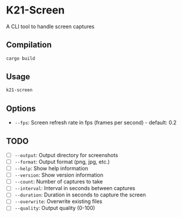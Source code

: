 # K21-Screen

A CLI tool to handle screen captures

## Compilation

```bash
cargo build
```

## Usage

```bash
k21-screen
```

## Options

- `--fps`: Screen refresh rate in fps (frames per second) - default: 0.2

## TODO

- [ ] `--output`: Output directory for screenshots
- [ ] `--format`: Output format (png, jpg, etc.)
- [ ] `--help`: Show help information
- [ ] `--version`: Show version information
- [ ] `--count`: Number of captures to take
- [ ] `--interval`: Interval in seconds between captures
- [ ] `--duration`: Duration in seconds to capture the screen
- [ ] `--overwrite`: Overwrite existing files
- [ ] `--quality`: Output quality (0-100)
